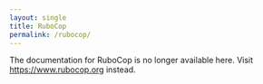```yaml
---
layout: single
title: RuboCop
permalink: /rubocop/
---
```


The documentation for RuboCop is no longer available here. Visit
<https://www.rubocop.org> instead.
